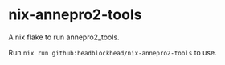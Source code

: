 # nix-annepro2-tools
A nix flake to run annepro2_tools.

Run ```nix run github:headblockhead/nix-annepro2-tools``` to use.
